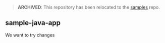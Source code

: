 > **ARCHIVED**: This repository has been relocated to the [samples](https://github.com/buildpack/samples/) repo.

## sample-java-app

We want to try changes